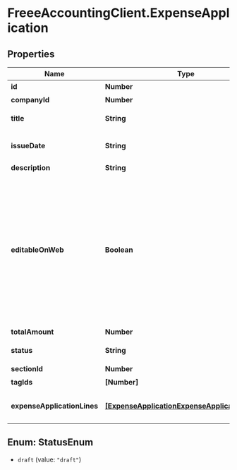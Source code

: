 # FreeeAccountingClient.ExpenseApplication

## Properties
Name | Type | Description | Notes
------------ | ------------- | ------------- | -------------
**id** | **Number** | 経費申請ID | 
**companyId** | **Number** | 事業所ID | 
**title** | **String** | 申請タイトル | 
**issueDate** | **String** | 申請日 (yyyy-mm-dd) | 
**description** | **String** | 備考 | [optional] 
**editableOnWeb** | **Boolean** | 会計freeeのWeb画面から申請内容を編集可能：falseの場合、Web上からの項目行の追加／削除・金額の編集が出来なくなります。APIでの編集は可能です。 | 
**totalAmount** | **Number** | 合計金額 | [optional] 
**status** | **String** | 申請ステータス | 
**sectionId** | **Number** | 部門ID | [optional] 
**tagIds** | **[Number]** | メモタグID | [optional] 
**expenseApplicationLines** | [**[ExpenseApplicationExpenseApplicationLines]**](ExpenseApplicationExpenseApplicationLines.md) | 経費申請の項目行一覧（配列） | 


<a name="StatusEnum"></a>
## Enum: StatusEnum


* `draft` (value: `"draft"`)




